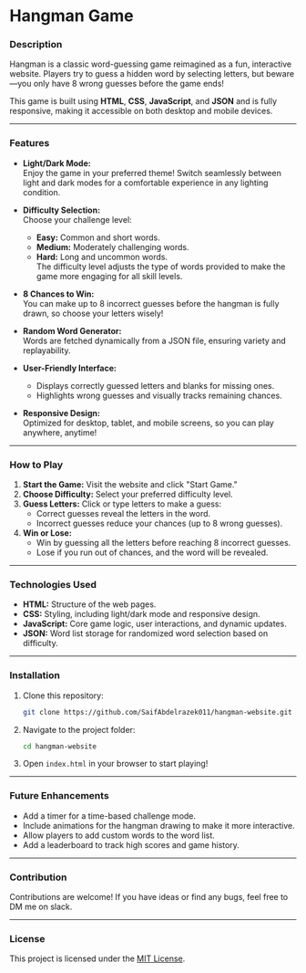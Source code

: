 # Hangman Game  

### Description  
Hangman is a classic word-guessing game reimagined as a fun, interactive website. Players try to guess a hidden word by selecting letters, but beware—you only have 8 wrong guesses before the game ends!  

This game is built using **HTML**, **CSS**, **JavaScript**, and **JSON** and is fully responsive, making it accessible on both desktop and mobile devices.  

---

### Features  
- **Light/Dark Mode:**  
  Enjoy the game in your preferred theme! Switch seamlessly between light and dark modes for a comfortable experience in any lighting condition.  

- **Difficulty Selection:**  
  Choose your challenge level:  
  - **Easy:** Common and short words.  
  - **Medium:** Moderately challenging words.  
  - **Hard:** Long and uncommon words.  
  The difficulty level adjusts the type of words provided to make the game more engaging for all skill levels.  

- **8 Chances to Win:**  
  You can make up to 8 incorrect guesses before the hangman is fully drawn, so choose your letters wisely!  

- **Random Word Generator:**  
  Words are fetched dynamically from a JSON file, ensuring variety and replayability.  

- **User-Friendly Interface:**  
  - Displays correctly guessed letters and blanks for missing ones.  
  - Highlights wrong guesses and visually tracks remaining chances.  

- **Responsive Design:**  
  Optimized for desktop, tablet, and mobile screens, so you can play anywhere, anytime!  

---

### How to Play  
1. **Start the Game:** Visit the website and click "Start Game."  
2. **Choose Difficulty:** Select your preferred difficulty level.  
3. **Guess Letters:** Click or type letters to make a guess:  
   - Correct guesses reveal the letters in the word.  
   - Incorrect guesses reduce your chances (up to 8 wrong guesses).  
4. **Win or Lose:**  
   - Win by guessing all the letters before reaching 8 incorrect guesses.  
   - Lose if you run out of chances, and the word will be revealed.  

---

### Technologies Used  
- **HTML:** Structure of the web pages.  
- **CSS:** Styling, including light/dark mode and responsive design.  
- **JavaScript:** Core game logic, user interactions, and dynamic updates.  
- **JSON:** Word list storage for randomized word selection based on difficulty.  

---

### Installation  
1. Clone this repository:  
   ```bash  
   git clone https://github.com/SaifAbdelrazek011/hangman-website.git  
   ```  
2. Navigate to the project folder:  
   ```bash  
   cd hangman-website  
   ```  
3. Open `index.html` in your browser to start playing!  

---

### Future Enhancements  
- Add a timer for a time-based challenge mode.  
- Include animations for the hangman drawing to make it more interactive.  
- Allow players to add custom words to the word list.  
- Add a leaderboard to track high scores and game history.  

---

### Contribution  
Contributions are welcome! If you have ideas or find any bugs, feel free to DM me on slack.

---

### License  
This project is licensed under the [MIT License](LICENSE).  
